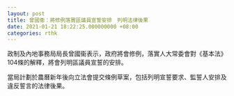 ```yaml
---
layout: post
title: 曾國衞：將修例落實區議員宣誓安排　列明法律後果
date: 2021-01-21 18:22:25.000000000 +08:00
categories: rthk
---
```


政制及內地事務局局長曾國衞表示，政府將會修例，落實人大常委會對《基本法》104條的解釋，將會列明區議員宣誓的安排。

當局計劃於農曆新年後向立法會提交條例草案，包括列明宣誓要求、監誓人安排及違反誓言的法律後果。

